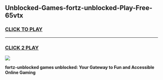 
## Unblocked-Games-fortz-unblocked-Play-Free-65vtx
<h3>
<a href="https://premium76.site?title=fortz-unblocked&ref=20M">CLICK TO PLAY</a></h3>
<hr>

<h3>
<a href="https://premium76.site?title=fortz-unblocked&ref=20M">CLICK 2 PLAY</a>
  
</h3>

<a href="https://premium76.site?title=fortz-unblocked&ref=19M"><img src="https://clearcache.store/games.png"></a>


**fortz-unblocked games unblocked: Your Gateway to Fun and Accessible Online Gaming**
